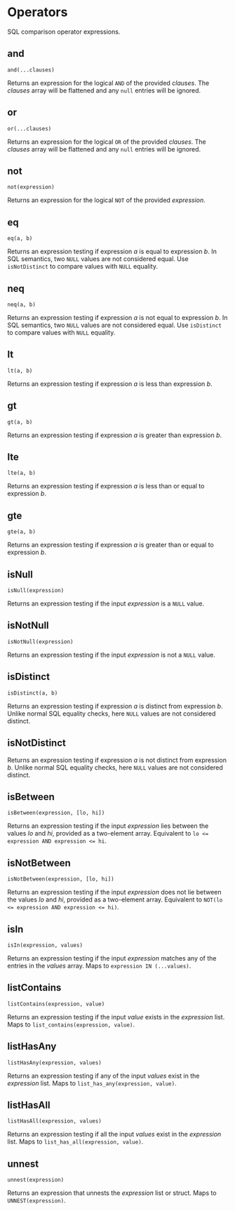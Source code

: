 # Operators

SQL comparison operator expressions.

## and

`and(...clauses)`

Returns an expression for the logical `AND` of the provided _clauses_.
The _clauses_ array will be flattened and any `null` entries will be ignored.

## or

`or(...clauses)`

Returns an expression for the logical `OR` of the provided _clauses_.
The _clauses_ array will be flattened and any `null` entries will be ignored.

## not

`not(expression)`

Returns an expression for the logical `NOT` of the provided _expression_.

## eq

`eq(a, b)`

Returns an expression testing if expression _a_ is equal to expression _b_.
In SQL semantics, two `NULL` values are not considered equal.
Use `isNotDistinct` to compare values with `NULL` equality.

## neq

`neq(a, b)`

Returns an expression testing if expression _a_ is not equal to expression _b_.
In SQL semantics, two `NULL` values are not considered equal.
Use `isDistinct` to compare values with `NULL` equality.

## lt

`lt(a, b)`

Returns an expression testing if expression _a_ is less than expression _b_.

## gt

`gt(a, b)`

Returns an expression testing if expression _a_ is greater than expression _b_.

## lte

`lte(a, b)`

Returns an expression testing if expression _a_ is less than or equal to expression _b_.

## gte

`gte(a, b)`

Returns an expression testing if expression _a_ is greater than or equal to expression _b_.

## isNull

`isNull(expression)`

Returns an expression testing if the input _expression_ is a `NULL` value.

## isNotNull

`isNotNull(expression)`

Returns an expression testing if the input _expression_ is not a `NULL` value.

## isDistinct

`isDistinct(a, b)`

Returns an expression testing if expression _a_ is distinct from expression _b_.
Unlike normal SQL equality checks, here `NULL` values are not considered distinct.

## isNotDistinct

Returns an expression testing if expression _a_ is not distinct from expression _b_.
Unlike normal SQL equality checks, here `NULL` values are not considered distinct.

## isBetween

`isBetween(expression, [lo, hi])`

Returns an expression testing if the input _expression_ lies between the values _lo_ and _hi_, provided as a two-element array.
Equivalent to `lo <= expression AND expression <= hi`.

## isNotBetween

`isNotBetween(expression, [lo, hi])`

Returns an expression testing if the input _expression_ does not lie between the values _lo_ and _hi_, provided as a two-element array.
Equivalent to `NOT(lo <= expression AND expression <= hi)`.

## isIn

`isIn(expression, values)`

Returns an expression testing if the input _expression_ matches any of the entries in the _values_ array. Maps to `expression IN (...values)`.

## listContains

`listContains(expression, value)`

Returns an expression testing if the input _value_ exists in the _expression_ list. Maps to `list_contains(expression, value)`.

## listHasAny

`listHasAny(expression, values)`

Returns an expression testing if any of the input _values_ exist in the _expression_ list. Maps to `list_has_any(expression, value)`.

## listHasAll

`listHasAll(expression, values)`

Returns an expression testing if all the input _values_ exist in the _expression_ list. Maps to `list_has_all(expression, value)`.

## unnest

`unnest(expression)`

Returns an expression that unnests the _expression_ list or struct. Maps to `UNNEST(expression)`.

